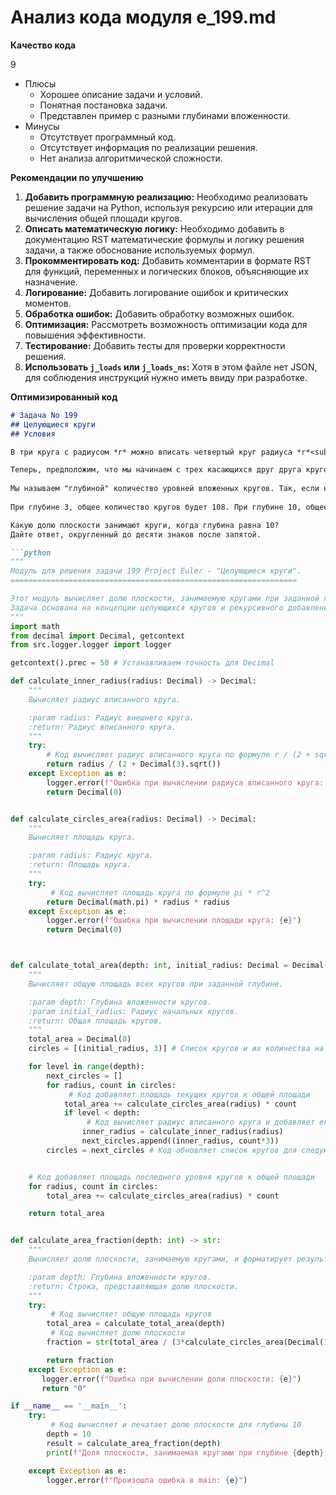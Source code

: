 # Анализ кода модуля e_199.md

**Качество кода**

9
-  Плюсы
    -   Хорошее описание задачи и условий.
    -   Понятная постановка задачи.
    -   Представлен пример с разными глубинами вложенности.
-  Минусы
    -   Отсутствует программный код.
    -   Отсутствует информация по реализации решения.
    -   Нет анализа алгоритмической сложности.

**Рекомендации по улучшению**

1.  **Добавить программную реализацию:** Необходимо реализовать решение задачи на Python, используя рекурсию или итерации для вычисления общей площади кругов.
2.  **Описать математическую логику:** Необходимо добавить в документацию RST математические формулы и логику решения задачи, а также обоснование используемых формул.
3.  **Прокомментировать код:** Добавить комментарии в формате RST для функций, переменных и логических блоков, объясняющие их назначение.
4.  **Логирование:** Добавить логирование ошибок и критических моментов.
5.  **Обработка ошибок:** Добавить обработку возможных ошибок.
6.  **Оптимизация:** Рассмотреть возможность оптимизации кода для повышения эффективности.
7.  **Тестирование:** Добавить тесты для проверки корректности решения.
8.  **Использовать `j_loads` или `j_loads_ns`:**  Хотя в этом файле нет JSON, для соблюдения инструкций нужно иметь ввиду при разработке.

**Оптимизированный код**

```markdown
# Задача No 199
## Целующиеся круги
## Условия

В три круга с радиусом *r* можно вписать четвертый круг радиуса *r*<sub>4</sub> так, что каждый круг касается двух других кругов. Можно показать, что *r*<sub>4</sub> = *r*/(2+√3).

Теперь, предположим, что мы начинаем с трех касающихся друг друга кругов с радиусом *r* = 1, и вписываем меньший круг между ними. Затем мы начинаем вписывать все меньшие круги, которые касаются трех других кругов, и так далее.
 
Мы называем "глубиной" количество уровней вложенных кругов. Так, если начинаем с трех кругов, которые касаются друг друга, то глубина равна 0. Если вкладываем первый круг, то глубина равна 1, если вкладываем каждый круг во все доступные места, то глубина равна 2 и т.д.
 
При глубине 3, общее количество кругов будет 108. При глубине 10, общее количество кругов равно 10995108.

Какую долю плоскости занимают круги, когда глубина равна 10?
Дайте ответ, округленный до десяти знаков после запятой.

```python
"""
Модуль для решения задачи 199 Project Euler - "Целующиеся круги".
================================================================

Этот модуль вычисляет долю плоскости, занимаемую кругами при заданной глубине вложения.
Задача основана на концепции целующихся кругов и рекурсивного добавления новых кругов.
"""
import math
from decimal import Decimal, getcontext
from src.logger.logger import logger

getcontext().prec = 50 # Устанавливаем точность для Decimal

def calculate_inner_radius(radius: Decimal) -> Decimal:
    """
    Вычисляет радиус вписанного круга.

    :param radius: Радиус внешнего круга.
    :return: Радиус вписанного круга.
    """
    try:
        # Код вычисляет радиус вписанного круга по формуле r / (2 + sqrt(3))
        return radius / (2 + Decimal(3).sqrt())
    except Exception as e:
        logger.error(f"Ошибка при вычислении радиуса вписанного круга: {e}")
        return Decimal(0)


def calculate_circles_area(radius: Decimal) -> Decimal:
    """
    Вычисляет площадь круга.

    :param radius: Радиус круга.
    :return: Площадь круга.
    """
    try:
         # Код вычисляет площадь круга по формуле pi * r^2
        return Decimal(math.pi) * radius * radius
    except Exception as e:
        logger.error(f"Ошибка при вычислении площади круга: {e}")
        return Decimal(0)



def calculate_total_area(depth: int, initial_radius: Decimal = Decimal(1)) -> Decimal:
    """
    Вычисляет общую площадь всех кругов при заданной глубине.

    :param depth: Глубина вложенности кругов.
    :param initial_radius: Радиус начальных кругов.
    :return: Общая площадь кругов.
    """
    total_area = Decimal(0)
    circles = [(initial_radius, 3)] # Список кругов и их количества на каждом уровне

    for level in range(depth):
        next_circles = []
        for radius, count in circles:
             # Код добавляет площадь текущих кругов к общей площади
            total_area += calculate_circles_area(radius) * count
            if level < depth:
                 # Код вычисляет радиус вписанного круга и добавляет его в список следующих кругов
                inner_radius = calculate_inner_radius(radius)
                next_circles.append((inner_radius, count*3))
        circles = next_circles # Код обновляет список кругов для следующего уровня


    # Код добавляет площадь последнего уровня кругов к общей площади
    for radius, count in circles:
        total_area += calculate_circles_area(radius) * count

    return total_area


def calculate_area_fraction(depth: int) -> str:
    """
    Вычисляет долю плоскости, занимаемую кругами, и форматирует результат.

    :param depth: Глубина вложенности кругов.
    :return: Строка, представляющая долю плоскости.
    """
    try:
         # Код вычисляет общую площадь кругов
        total_area = calculate_total_area(depth)
         # Код вычисляет долю плоскости
        fraction = str(total_area / (3*calculate_circles_area(Decimal(1))).quantize(Decimal("1.0000000000")))

        return fraction
    except Exception as e:
       logger.error(f"Ошибка при вычислении доли плоскости: {e}")
       return "0"

if __name__ == '__main__':
    try:
         # Код вычисляет и печатает долю плоскости для глубины 10
        depth = 10
        result = calculate_area_fraction(depth)
        print(f"Доля плоскости, занимаемая кругами при глубине {depth}: {result}")

    except Exception as e:
        logger.error(f"Произошла ошибка в main: {e}")


```